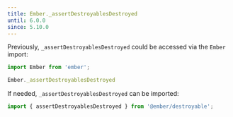 ```yaml
---
title: Ember._assertDestroyablesDestroyed
until: 6.0.0
since: 5.10.0
---
```



Previously, `_assertDestroyablesDestroyed` could be accessed via the `Ember` import:
```js
import Ember from 'ember';

Ember._assertDestroyablesDestroyed
```

If needed, `_assertDestroyablesDestroyed` can be imported:
```js
import { assertDestroyablesDestroyed } from '@ember/destroyable';
```
